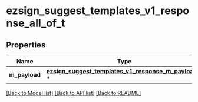 # ezsign_suggest_templates_v1_response_all_of_t

## Properties
Name | Type | Description | Notes
------------ | ------------- | ------------- | -------------
**m_payload** | [**ezsign_suggest_templates_v1_response_m_payload_t**](ezsign_suggest_templates_v1_response_m_payload.md) \* |  | 

[[Back to Model list]](../README.md#documentation-for-models) [[Back to API list]](../README.md#documentation-for-api-endpoints) [[Back to README]](../README.md)


